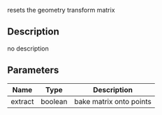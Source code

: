 resets the geometry transform matrix



## Description
no description
## Parameters

<table>
<thead>
	<tr>
		<th>Name</th>
		<th>Type</th>
		<th>Description</th>
	</tr>
</thead>
<tr>
	<td>extract</td>
	<td><div class='bg-emerald-800 px-2 py-px text-white rounded-sm'>boolean</div></td>
	<td>bake matrix onto points</td>
</tr>
</table>